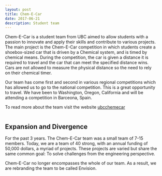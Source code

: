 ```yaml
---
layout: post
title: Chem-E-Car
date: 2017-06-21 
description: Student team
---
```




Chem-E-Car is a student team from UBC aimed to allow students with a passion to innovate and apply their skills and contribute to various projects. The main project is the Chem-E-Car competition in which students create a shoebox-sized car that is driven by a Chemical system, and is timed by chemical means. During the competition, the car is given a distance it is required to travel and the car that can meet the specified distance wins. Cars are not allowed to measure the physical distance so the need to rely on their chemical timer. 

Our team has come first and second in various regional competitions which has allowed us to go to the national competition. This is a great opportunity to travel. We have been to Washington, Oregon, California and will be attending a competition in Barceona, Spain.

To read more about the team visit the website [ubcchemecar](https://ubcchemecar.com)
<div class="img_row" style="">
	<div class="img-hold col one"  >
	    <img class="col three"  src="{{ site.baseurl }}/assets/img/album/Ecar1.jpg" alt="" title="Ecar render"/> 
	 </div>
	<div class="img-hold col one"  >
	    <img class="col three"  src="{{ site.baseurl }}/assets/img/album/ecar2.jpg" alt="" title="je physical"/> 
	 </div>
	<div class="img-hold col one"  >
		<img class="col three"  src="{{ site.baseurl }}/assets/img/album/eteam.jpg" alt="" title="Ecar team"/> 
	</div>
</div>
 
<div style="">
<h2>Expansion and Divergence</h2>
For the past 3 years. The Chem-E-Car team was a small team of 7-15 members. Today, we are a team of 40 strong, with an annual funding of 50,000 dollars, a myriad of projects. These projects are varied but share the same common goal: To solve challenges from the engineering perspective. 

Chem-E-Car no longer encompasses the whole of our team. As a result, we are rebranding the team to be called Envision. 
</div>


